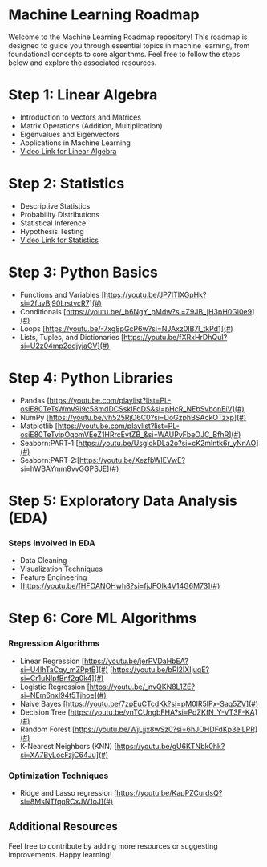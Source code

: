 # Machine Learning Roadmap

Welcome to the Machine Learning Roadmap repository! This roadmap is designed to guide you through essential topics in machine learning, from foundational concepts to core algorithms. Feel free to follow the steps below and explore the associated resources.

# Step 1: Linear Algebra

- Introduction to Vectors and Matrices
- Matrix Operations (Addition, Multiplication)
- Eigenvalues and Eigenvectors
- Applications in Machine Learning
- [Video Link for Linear Algebra](#)

# Step 2: Statistics

- Descriptive Statistics
- Probability Distributions
- Statistical Inference
- Hypothesis Testing
- [Video Link for Statistics](#)

# Step 3: Python Basics

- Functions and Variables [https://youtu.be/JP7ITIXGpHk?si=2fuvBj90LrstvcR7](#)
- Conditionals [https://youtu.be/_b6NgY_pMdw?si=Z9JB_jH3pH0Gi0e9](#)
- Loops [https://youtu.be/-7xg8pGcP6w?si=NJAxz0IB7l_tkPd1](#)
- Lists, Tuples, and Dictionaries [https://youtu.be/fXRxHrDhQuI?si=U2z04mp2ddjyjaCV](#)

# Step 4: Python Libraries

- Pandas [https://youtube.com/playlist?list=PL-osiE80TeTsWmV9i9c58mdDCSskIFdDS&si=pHcR_NEbSvbonEiV](#)
- NumPy [https://youtu.be/vh525RjO6C0?si=DoGzphBSAckOTzxp](#)
- Matplotlib [https://youtube.com/playlist?list=PL-osiE80TeTvipOqomVEeZ1HRrcEvtZB_&si=WAUPyFbeOJC_BfhR](#)
- Seaborn:PART-1:[https://youtu.be/UsglokDLa2o?si=cK2mlntk6r_yNnAO](#)
- Seaborn:PART-2:[https://youtu.be/XezfbWlEVwE?si=hWBAYmm8vvGGPSJE](#)

# Step 5: Exploratory Data Analysis (EDA)

### Steps involved in EDA
- Data Cleaning
- Visualization Techniques
- Feature Engineering
- [https://youtu.be/fHFOANOHwh8?si=fjJFOlk4V14G6M73](#)

# Step 6: Core ML Algorithms

### Regression Algorithms

- Linear Regression
  [https://youtu.be/jerPVDaHbEA?si=U4lhTaCqy_mZPptB](#)
  [https://youtu.be/bRl2IXIjuqE?si=Cr1uNIpfBnf2g0k4](#) 
- Logistic Regression
  [https://youtu.be/_nvQKN8L1ZE?si=NEm6nxI94t5Tjhoe](#)
- Naive Bayes
  [https://youtu.be/7zpEuCTcdKk?si=pM0lR5IPx-Saq5ZV](#)
- Decision Tree
  [https://youtu.be/ynTCUngbFHA?si=PdZKfN_Y-VT3F-KA](#)
- Random Forest
  [https://youtu.be/WjLjjx8wSz0?si=6hJOHDFdKp3elLPR](#)
- K-Nearest Neighbors (KNN)
  [https://youtu.be/gU6KTNbk0hk?si=XA7ByLocFzjC64Ju](#)

### Optimization Techniques
- Ridge and Lasso regression [https://youtu.be/KapPZCurdsQ?si=8MsNTfqoRCxJW1oJ](#)

## Additional Resources

Feel free to contribute by adding more resources or suggesting improvements. Happy learning!
